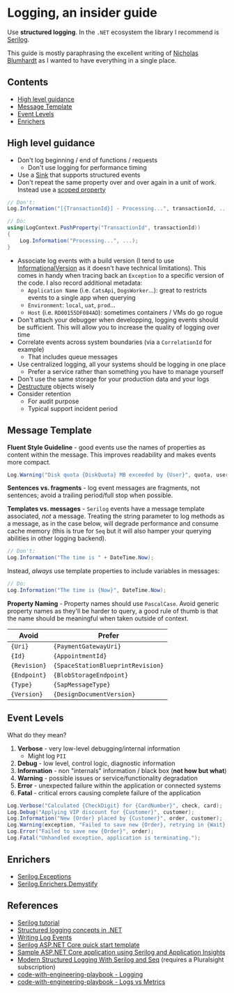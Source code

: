 # Logging, an insider guide

Use **structured logging**. In the `.NET` ecosystem the library I recommend is [Serilog][serilog].

This guide is mostly paraphrasing the excellent writing of [Nicholas Blumhardt][nicholas-blumhardt] as I wanted to have everything in a single place.

## Contents

- [High level guidance](#high-level-guidance)
- [Message Template](#message-template)
- [Event Levels](#event-levels)
- [Enrichers](#enrichers)

## High level guidance

- Don't log beginning / end of functions / requests
  - Don't use logging for performance timing
- Use a [Sink][provided-sinks] that supports structured events
- Don't repeat the same property over and over again in a unit of work. Instead use a [scoped property][enrichment]

```csharp
// Don't:
Log.Information("[{TransactionId}] - Processing...", transactionId, ...);
```

```csharp
// Do:
using(LogContext.PushProperty("TransactionId", transactionId))
{
    Log.Information("Processing...", ...);
}
```

- Associate log events with a build version (I tend to use [InformationalVersion][informational-version] as it doesn't have technical limitations). This comes in handy when tracing back an `Exception` to a specific version of the code. I also record additional metadata:
  - `Application Name` (i.e. `CatsApi`, `DogsWorker`...): great to restricts events to a single app when querying
  - `Environment`: `local`, `uat`, `prod`...
  - `Host` (i.e. `RD00155DF084AD`): sometimes containers / VMs do go rogue
- Don't attach your debugger when developping, logging events should be sufficient. This will allow you to increase the quality of logging over time
- Correlate events across system boundaries (via a `CorrelationId` for example)
  - That includes queue messages
- Use centralized logging, all your systems should be logging in one place
  - Prefer a service rather than something you have to manage yourself
- Don't use the same storage for your production data and your logs
- [Destructure][destructuring-operator] objects wisely
- Consider retention
  - For audit purpose
  - Typical support incident period

## Message Template

**Fluent Style Guideline** - good events use the names of properties as content within the message. This improves readability and makes events more compact.

```csharp
Log.Warning("Disk quota {DiskQuota} MB exceeded by {User}", quota, user);
```

**Sentences vs. fragments** - log event messages are fragments, not sentences; avoid a trailing period/full stop when possible.

**Templates vs. messages** - `Serilog` events have a message template associated, _not_ a message. Treating the string parameter to log methods as a message, as in the case below, will degrade performance and consume cache memory (this is true for `Seq` but it will also hamper your querying abilities in other logging backend).

```csharp
// Don't:
Log.Information("The time is " + DateTime.Now);
```

Instead, _always_ use template properties to include variables in messages:

```csharp
// Do:
Log.Information("The time is {Now}", DateTime.Now);
```

**Property Naming** - Property names should use `PascalCase`. Avoid generic property names as they'll be harder to query, a good rule of thumb is that the name should be meaningful when taken outside of context.

| Avoid | Prefer |
| - | - |
| `{Uri}` | `{PaymentGatewayUri}` |
| `{Id}` | `{AppointmentId}` |
| `{Revision}` | `{SpaceStationBlueprintRevision}` |
| `{Endpoint}` | `{BlobStorageEndpoint}` |
| `{Type}` | `{SapMessageType}` |
| `{Version}` | `{DesignDocumentVersion}` |

## Event Levels

What do they mean?

1. **Verbose** - very low-level debugging/internal information
    - Might log `PII`
1. **Debug** - low level, control logic, diagnostic information
1. **Information** - non "internals" information / black box (**not how but what**)
1. **Warning** - possible issues or service/functionality degradation
1. **Error** - unexpected failure within the application or connected systems
1. **Fatal** - critical errors causing complete failure of the application

```csharp
Log.Verbose("Calculated {CheckDigit} for {CardNumber}", check, card);
Log.Debug("Applying VIP discount for {Customer}", customer);
Log.Information("New {Order} placed by {Customer}", order, customer);
Log.Warning(exception, "Failed to save new {Order}, retrying in {Wait} milliseconds", order, retryDelay);
Log.Error("Failed to save new {Order}", order);
Log.Fatal("Unhandled exception, application is terminating.");
```

## Enrichers

- [Serilog.Exceptions][enricher-exceptions]
- [Serilog.Enrichers.Demystify][enricher-demystify]

## References

- [Serilog tutorial][serilog-tutorial]
- [Structured logging concepts in .NET][structured-logging-dotnet]
- [Writing Log Events][writing-log-events]
- [Serilog ASP.NET Core quick start template][serilog-aspnet-core-guide]
- [Sample ASP.NET Core application using Serilog and Application Insights][serilog-aspnet-core-app-insights]
- [Modern Structured Logging With Serilog and Seq][pluralsight-serilog-seq] (requires a Pluralsight subscription)
- [code-with-engineering-playbook - Logging][code-with-engineering-playbook-logging]
- [code-with-engineering-playbook - Logs vs Metrics][code-with-engineering-playbook-logs-vs-metrics]

[code-with-engineering-playbook-logs-vs-metrics]: https://microsoft.github.io/code-with-engineering-playbook/observability/log-vs-metric.html
[code-with-engineering-playbook-logging]: https://microsoft.github.io/code-with-engineering-playbook/observability/pillars/logging.html
[serilog-tutorial]: https://blog.getseq.net/serilog-tutorial/
[structured-logging-dotnet]: https://nblumhardt.com/2016/06/structured-logging-concepts-in-net-series-1/
[writing-log-events]: https://github.com/serilog/serilog/wiki/Writing-Log-Events
[serilog]: https://serilog.net/
[provided-sinks]: https://github.com/serilog/serilog/wiki/Provided-Sinks
[enrichment]: https://github.com/serilog/serilog/wiki/Enrichment
[enricher-exceptions]: https://github.com/RehanSaeed/Serilog.Exceptions
[enricher-demystify]: https://github.com/nblumhardt/serilog-enrichers-demystify
[serilog-aspnet-core-guide]: serilog-aspnet-core/README.md
[serilog-aspnet-core-app-insights]: https://github.com/gabrielweyer/aspnet-core-app-insights
[nicholas-blumhardt]: https://twitter.com/nblumhardt
[destructuring-operator]: https://github.com/serilog/serilog/wiki/Structured-Data#preserving-object-structure
[pluralsight-serilog-seq]: https://www.pluralsight.com/courses/modern-structured-logging-serilog-seq
[informational-version]: https://docs.microsoft.com/en-us/dotnet/api/system.reflection.assemblyinformationalversionattribute.informationalversion?view=netcore-2.0#System_Reflection_AssemblyInformationalVersionAttribute_InformationalVersion
